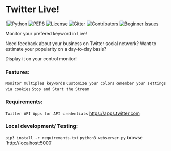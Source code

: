 # Twitter Live!

[![Python](https://img.shields.io/badge/python-2.7-blue.svg)
[![PEP8](https://img.shields.io/badge/code%20style-pep8-orange.svg)](https://www.python.org/dev/peps/pep-0008/)
[![License](https://img.shields.io/badge/license-MIT-blue.svg)](https://raw.githubusercontent.com/ZuZuD/ZuZuD/master/LICENSE)
[![Gitter](https://badges.gitter.im/Join%20Chat.svg)](https://gitter.im/ZuZuD/ZuZuD?utm_source=badge&utm_medium=badge&utm_campaign=pr-badge&utm_content=badge)
[![Contributors](https://img.shields.io/github/contributors/ZuZuD/Twitter-Live.svg)](https://github.com/ZuZuD/ZuZuD/graphs/contributors)
[![Beginner Issues](https://img.shields.io/github/issues/ZuZuD/Twitter-Live/Low-Hanging%20Fruit.svg?label=low-hanging%20fruits)](https://github.com/ZuZuD/ZuZuD/labels/Low-Hanging%20Fruit)


Monitor your prefered keyword in Live!

Need feedback about your business on Twitter social network?
Want to estimate your popularity on a day-to-day basis?

Display it on your control monitor!

### Features:

 `Monitor multiples keywords`
 `Customize your colors`
 `Remember your settings via cookies`
 `Stop and Start the Stream`

### Requirements:

 `Twitter API Apps for API credentials` https://apps.twitter.com <br>

### Local development/ Testing:

 `pip3 install -r requirements.txt`
 `python3 webserver.py`
 browse `http://localhost:5000'


   
